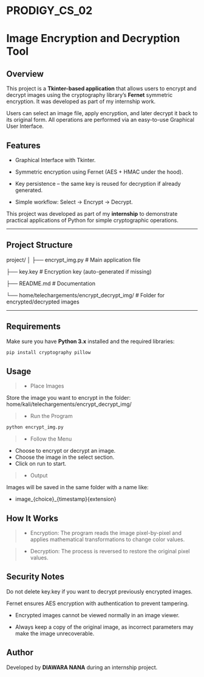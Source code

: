 # PRODIGY_CS_02
# Image Encryption and Decryption Tool

## Overview
This project is a **Tkinter-based application** that allows users to encrypt and decrypt images using the cryptography library’s **Fernet** symmetric encryption.
It was developed as part of my internship work.

Users can select an image file, apply encryption, and later decrypt it back to its original form. All operations are performed via an easy-to-use Graphical User Interface.

## Features
- Graphical Interface with Tkinter.

- Symmetric encryption using Fernet (AES + HMAC under the hood).

- Key persistence – the same key is reused for decryption if already generated.

- Simple workflow: Select → Encrypt → Decrypt.

This project was developed as part of my **internship** to demonstrate practical applications of Python for simple cryptographic operations.

---

##  Project Structure

project/
│
├── encrypt_img.py       # Main application file

├── key.key              # Encryption key (auto-generated if missing)

├── README.md            # Documentation

└── home/telechargements/encrypt_decrypt_img/   # Folder for encrypted/decrypted images

---

##  Requirements
Make sure you have **Python 3.x** installed and the required libraries:

```bash
pip install cryptography pillow
```
## Usage

> - Place Images

Store the image you want to encrypt in the folder:
home/kali/telechargements/encrypt_decrypt_img/
> - Run the Program
```bash
python encrypt_img.py
```
> - Follow the Menu

- Choose to encrypt or decrypt an image.
- Choose the image in the select section.
- Click on run to start.
  
> - Output

Images will be saved in the same folder with a name like:
- image_{choice}_{timestamp}{extension}
  
## How It Works

> - Encryption: The program reads the image pixel-by-pixel and applies mathematical transformations to change color values.

> - Decryption: The process is reversed to restore the original pixel values.

## Security Notes

Do not delete key.key if you want to decrypt previously encrypted images.

Fernet ensures AES encryption with authentication to prevent tampering.

- Encrypted images cannot be viewed normally in an image viewer.

- Always keep a copy of the original image, as incorrect parameters may make the image unrecoverable.
  
## Author

Developed by **DIAWARA NANA** during an internship project.
